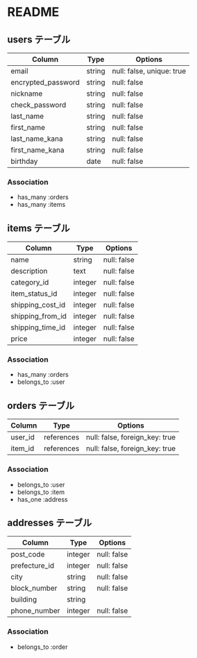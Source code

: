 # README

## users テーブル

| Column             | Type   | Options                   |
| ------------------ | ------ | ------------------------- |
| email              | string | null: false, unique: true |
| encrypted_password | string | null: false               |
| nickname           | string | null: false               |
| check_password     | string | null: false               |
| last_name          | string | null: false               |
| first_name         | string | null: false               |
| last_name_kana     | string | null: false               |
| first_name_kana    | string | null: false               |
| birthday           | date   | null: false               |

### Association
- has_many :orders
- has_many :items


## items テーブル

| Column           | Type    | Options                  |
| ---------------- | ------- | ------------------------ |
| name             | string  | null: false              |
| description      | text    | null: false              |
| category_id      | integer | null: false              |
| item_status_id   | integer | null: false              |
| shipping_cost_id | integer | null: false              |
| shipping_from_id | integer | null: false              |
| shipping_time_id | integer | null: false              |
| price            | integer | null: false              |

### Association
- has_many :orders
- belongs_to :user


## orders テーブル

| Column           | Type       | Options                        |
| ---------------- | ---------- | ------------------------------ |
| user_id          | references | null: false, foreign_key: true |
| item_id          | references | null: false, foreign_key: true |

### Association
- belongs_to :user
- belongs_to :item
- has_one :address


## addresses テーブル

| Column           | Type     | Options                  |
| ---------------- | -------- | ------------------------ |
| post_code        | integer  | null: false              |
| prefecture_id    | integer  | null: false              |
| city             | string   | null: false              |
| block_number     | string   | null: false              |
| building         | string   |                          |
| phone_number     | integer  | null: false              |

### Association
- belongs_to :order